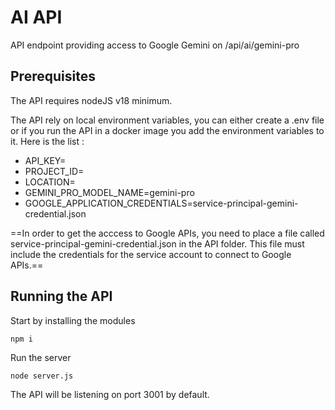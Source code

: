 # AI API
API endpoint providing access to Google Gemini on /api/ai/gemini-pro

## Prerequisites
The API requires nodeJS v18 minimum.

The API rely on local environment variables, you can either create a .env file or if you run the API in a docker image you add the environment variables to it. Here is the list :
- API_KEY=<YOU API KEY>
- PROJECT_ID=<YOUR GOOGLE PROJECT ID>
- LOCATION=<LOCATION OF THE SERVICE>
- GEMINI_PRO_MODEL_NAME=gemini-pro
- GOOGLE_APPLICATION_CREDENTIALS=service-principal-gemini-credential.json

==In order to get the acccess to Google APIs, you need to place a file called service-principal-gemini-credential.json in the API folder. This file must include the credentials for the service account to connect to Google APIs.==

## Running the API
Start by installing the modules
```
npm i
```

Run the server
```
node server.js
```

The API will be listening on port 3001 by default. 